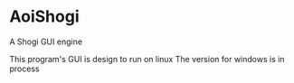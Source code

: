 # AoiShogi
A Shogi GUI engine

This program's GUI is design to run on linux
The version for windows is in process
